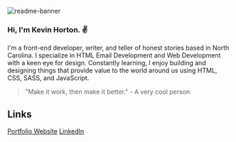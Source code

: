![readme-banner](https://user-images.githubusercontent.com/117312773/219256552-b4a4b3c3-e61c-4d39-a506-a589669776dc.gif)

### Hi, I'm Kevin Horton. :v:

I'm a front-end developer, writer, and teller of honest stories based in North Carolina. I specialize in HTML Email Development and Web Development with a keen eye for design. Constantly learning, I enjoy building and designing things that provide value to the world around us using HTML, CSS, SASS, and JavaScript.

> "Make it work, then make it better." - A very cool person

## Links
<p>
  <a href="https://kevinhorton.dev" alt="Link to my portfolio website">Portfolio Website</a>
  <a href="https://www.linkedin.com/in/kevnhortn/" alt="Link to my LinkedIn profile">LinkedIn</a>
</p>
